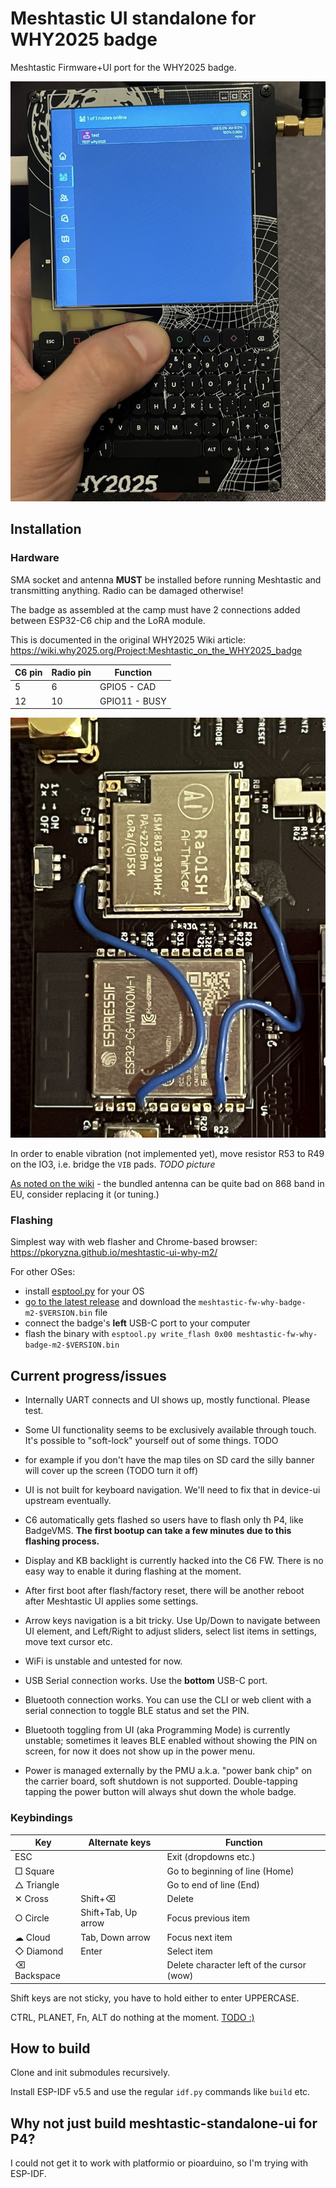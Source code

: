 # Meshtastic UI standalone for WHY2025 badge

Meshtastic Firmware+UI port for the WHY2025 badge.

![meshtastic ui showing up looking okay](doc/ui_workin.jpeg)

## Installation

### Hardware

SMA socket and antenna **MUST** be installed before running Meshtastic
and transmitting anything. Radio can be damaged otherwise!

The badge as assembled at the camp must have 2 connections added
between ESP32-C6 chip and the LoRA module. 

This is documented in the original WHY2025 Wiki article: https://wiki.why2025.org/Project:Meshtastic_on_the_WHY2025_badge

| C6 pin | Radio pin | Function     |
|--------|-----------|--------------|
| 5      | 6         | GPIO5 - CAD  | 
| 12     | 10        | GPIO11 - BUSY |

![Photo of soldered extra wires between C6 and LoRA chip](doc/lora-bodge.jpg)

In order to enable vibration (not implemented yet), move resistor R53 to R49 on the IO3,
i.e. bridge the `VIB` pads. _TODO picture_

[As noted on the wiki](https://wiki.why2025.org/Badge/LoRa-Antenna) - the bundled antenna
can be quite bad on 868 band in EU, consider replacing it (or tuning.)

### Flashing

Simplest way with web flasher and Chrome-based browser: https://pkoryzna.github.io/meshtastic-ui-why-m2/

For other OSes:

- install [esptool.py](https://docs.espressif.com/projects/esptool/en/latest/esp32p4/index.html) for your OS
- [go to the latest release](https://github.com/pkoryzna/meshtastic-ui-why-m2/releases/latest)
  and download the `meshtastic-fw-why-badge-m2-$VERSION.bin` file
- connect the badge's **left** USB-C port to your computer 
- flash the binary with `esptool.py write_flash 0x00 meshtastic-fw-why-badge-m2-$VERSION.bin`



## Current progress/issues

- Internally UART connects and UI shows up, mostly functional. Please test.

- Some UI functionality seems to be exclusively available through touch. 
It's possible to "soft-lock" yourself out of some things. TODO

- for example if you don't have the map tiles on SD card the silly banner will cover up the screen (TODO turn it off)

- UI is not built for keyboard navigation. We'll need to fix that in device-ui upstream eventually.

- C6 automatically gets flashed so users have to flash only th P4, like BadgeVMS.
**The first bootup can take a few minutes due to this flashing process.** 

- Display and KB backlight is currently hacked into the C6 FW. 
There is no easy way to enable it during flashing at the moment.

- After first boot after flash/factory reset, there will be another reboot after Meshtastic UI applies some settings.

- Arrow keys navigation is a bit tricky. Use Up/Down to navigate between UI element, 
and Left/Right to adjust sliders, select list items in settings, move text cursor etc.  

- WiFi is unstable and untested for now.

- USB Serial connection works. Use the **bottom** USB-C port. 

- Bluetooth connection works. You can use the CLI or web client with a serial connection
  to toggle BLE status and set the PIN.

- Bluetooth toggling from UI (aka Programming Mode) is currently unstable; 
sometimes it leaves BLE enabled without showing the PIN on screen,
for now it does not show up in the power menu.

- Power is managed externally by the PMU a.k.a. "power bank chip" on the carrier board, 
soft shutdown is not supported. 
Double-tapping tapping the power button will always shut down the whole badge.

### Keybindings

|Key| Alternate keys      |Function|
|---|---------------------|---|
|ESC       |                     |Exit (dropdowns etc.)|
|□ Square  |                     |Go to beginning of line (Home)|
|△ Triangle|                     |Go to end of line (End)|
|✕ Cross   | Shift+⌫             |Delete|
|○ Circle  | Shift+Tab, Up arrow |Focus previous item|
|☁︎ Cloud   | Tab, Down arrow     |Focus next item|
|◇ Diamond | Enter               |Select item|
|⌫ Backspace|                     |Delete character left of the cursor (wow)|

Shift keys are not sticky, you have to hold either to enter UPPERCASE.

CTRL, PLANET, Fn, ALT do nothing at the moment. [TODO :)](components/DeviceUI/source/input/TCA8418KeyboardInputDriver.cpp)

## How to build

Clone and init submodules recursively.

Install ESP-IDF v5.5 and use the regular `idf.py` commands like `build` etc.

## Why not just build meshtastic-standalone-ui for P4?

I could not get it to work with platformio or pioarduino, so I'm trying with ESP-IDF.
